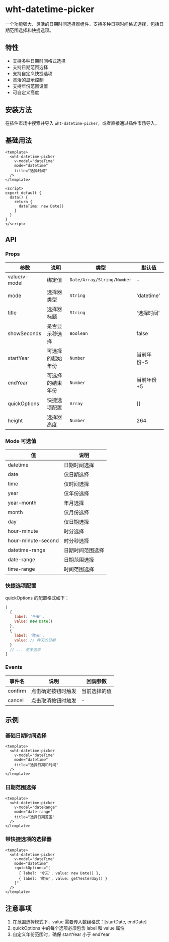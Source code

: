 # wht-datetime-picker

一个功能强大、灵活的日期时间选择器组件，支持多种日期时间格式选择，包括日期范围选择和快捷选项。

## 特性

- 支持多种日期时间格式选择
- 支持日期范围选择
- 支持自定义快捷选项
- 灵活的显示控制
- 支持年份范围设置
- 可自定义高度

## 安装方法

在插件市场中搜索并导入 `wht-datetime-picker`，或者直接通过插件市场导入。

## 基础用法

```vue
<template>
  <wht-datetime-picker
    v-model="dateTime"
    mode="datetime"
    title="选择时间"
  />
</template>

<script>
export default {
  data() {
    return {
      dateTime: new Date()
    }
  }
}
</script>
```

## API

### Props

| 参数 | 说明 | 类型 | 默认值 |
|------|------|------|--------|
| value/v-model | 绑定值 | `Date/Array/String/Number` | - |
| mode | 选择器类型 | `String` | 'datetime' |
| title | 选择器标题 | `String` | '选择时间' |
| showSeconds | 是否显示秒选择 | `Boolean` | false |
| startYear | 可选择的起始年份 | `Number` | 当前年份-5 |
| endYear | 可选择的结束年份 | `Number` | 当前年份+5 |
| quickOptions | 快捷选项配置 | `Array` | [] |
| height | 选择器高度 | `Number` | 264 |

### Mode 可选值

| 值 | 说明 |
|------|------|
| datetime | 日期时间选择 |
| date | 仅日期选择 |
| time | 仅时间选择 |
| year | 仅年份选择 |
| year-month | 年月选择 |
| month | 仅月份选择 |
| day | 仅日期选择 |
| hour-minute | 时分选择 |
| hour-minute-second | 时分秒选择 |
| datetime-range | 日期时间范围选择 |
| date-range | 日期范围选择 |
| time-range | 时间范围选择 |

### 快捷选项配置

quickOptions 的配置格式如下：

```javascript
[
  {
    label: '今天',
    value: new Date()
  },
  {
    label: '昨天',
    value: // 昨天的日期
  }
  // ... 更多选项
]
```

### Events

| 事件名 | 说明 | 回调参数 |
|------|------|------|
| confirm | 点击确定按钮时触发 | 当前选择的值 |
| cancel | 点击取消按钮时触发 | - |

## 示例

### 基础日期时间选择

```vue
<template>
  <wht-datetime-picker
    v-model="dateTime"
    mode="datetime"
    title="选择日期和时间"
  />
</template>
```

### 日期范围选择

```vue
<template>
  <wht-datetime-picker
    v-model="dateRange"
    mode="date-range"
    title="选择日期范围"
  />
</template>
```

### 带快捷选项的选择器

```vue
<template>
  <wht-datetime-picker
    v-model="dateTime"
    mode="datetime"
    :quickOptions="[
      { label: '今天', value: new Date() },
      { label: '昨天', value: getYesterday() }
    ]"
  />
</template>
```

## 注意事项

1. 在范围选择模式下，value 需要传入数组格式：[startDate, endDate]
2. quickOptions 中的每个选项必须包含 label 和 value 属性
3. 自定义年份范围时，确保 startYear 小于 endYear